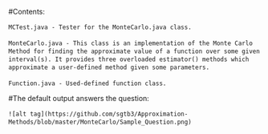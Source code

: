 #Contents:

    MCTest.java - Tester for the MonteCarlo.java class.

    MonteCarlo.java - This class is an implementation of the Monte Carlo Method for finding the approximate value of a function over some given interval(s). It provides three overloaded estimator() methods which approximate a user-defined method given some parameters.

    Function.java - Used-defined function class.

#The default output answers the question:
	
	![alt tag](https://github.com/sgtb3/Approximation-Methods/blob/master/MonteCarlo/Sample_Question.png)
